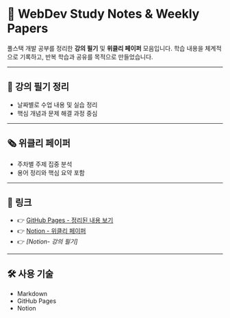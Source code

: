 # 📝 WebDev Study Notes & Weekly Papers
풀스택 개발 공부를 정리한 **강의 필기** 및 **위클리 페이퍼** 모음입니다.
학습 내용을 체계적으로 기록하고, 반복 학습과 공유를 목적으로 만들었습니다.

---

## 📒 강의 필기 정리
- 날짜별로 수업 내용 및 실습 정리
- 핵심 개념과 문제 해결 과정 중심

---

## 🗞️ 위클리 페이퍼
- 주차별 주제 집중 분석
- 용어 정리와 핵심 요약 포함

---

## 🔗 링크
- 👉 [GitHub Pages - 정리된 내용 보기](https://github.com/sungminiioo/notes.github.io.git)
- 👉 [Notion - 위클리 페이퍼](https://tabby-buffet-ccd.notion.site/_-228efd2547ae8015b9e4c8f5ae0039a9?source=copy_link)
- 👉 *[Notion- 강의 필기]*

---

## 🛠️ 사용 기술
- Markdown
- GitHub Pages
- Notion
